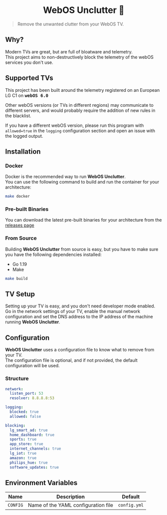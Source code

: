 <h1 align="center">WebOS Unclutter 🧼</h1>

> Remove the unwanted clutter from your WebOS TV.

## Why?

Modern TVs are great, but are full of bloatware and telemetry.<br>
This project aims to non-destructively block the telemetry of the webOS services you don't use.

## Supported TVs

This project has been built around the telemetry registered on an European LG C1 on <kbd><b>webOS 6.0</b></kbd>

Other webOS versions (or TVs in different regions) may communicate to different servers, and would probably require the addition of new rules in the blacklist.

If you have a different webOS version, please run this program with `allowed=true` in the `logging` configuration section and open an issue with the logged output.

## Installation

### Docker

Docker is the recommended way to run <b>WebOS Unclutter</b>.<br>
You can use the following command to build and run the container for your architecture:

```bash
make docker
```

### Pre-built Binaries

You can download the latest pre-built binaries for your architecture from the [releases page]()

### From Source

Building <b>WebOS Unclutter</b> from source is easy, but you have to make sure you have the following dependencies installed:

- Go 1.19
- Make

```bash
make build
```

## TV Setup

Setting up your TV is easy, and you don't need developer mode enabled.<br>
Go in the network settings of your TV, enable the manual network configuration and set the DNS address to the IP address of the machine running <b>WebOS Unclutter</b>.

## Configuration

<b>WebOS Unclutter</b> uses a configuration file to know what to remove from your TV.<br>
The configuration file is optional, and if not provided, the default configuration will be used.<br>

### Structure

```yaml
network:
  listen_port: 53
  resolver: 8.8.8.8:53

logging:
  blocked: true
  allowed: false

blocking:
  lg_smart_ad: true
  home_dashboard: true
  sports: true
  app_store: true
  internet_channels: true
  lg_iot: true
  amazon: true
  philips_hue: true
  software_updates: true
```

## Environment Variables

| Name     | Description                         | Default      |
| -------- | ----------------------------------- | ------------ |
| `CONFIG` | Name of the YAML configuration file | `config.yml` |
